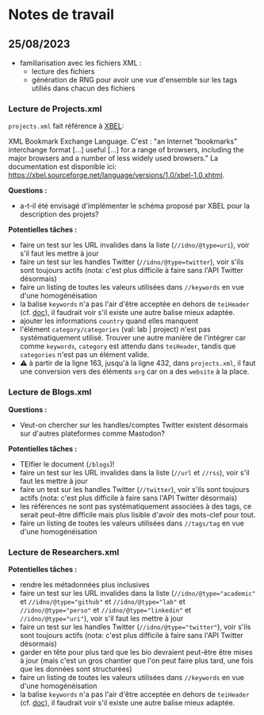 # Notes de travail

## 25/08/2023

- familiarisation avec les fichiers XML : 
	- lecture des fichiers
	- génération de RNG pour avoir une vue d'ensemble sur les tags utiliés dans chacun des fichiers


### Lecture de Projects.xml

`projects.xml` fait référence à [XBEL](http://xbel.sourceforge.net): 

XML Bookmark Exchange Language. C'est : "an Internet "bookmarks" interchange format [...] useful [...] for a range of browsers, including the major browsers and a number of less widely used browsers." La documentation est disponible ici: https://xbel.sourceforge.net/language/versions/1.0/xbel-1.0.xhtml.

**Questions :** 
- a-t-il été envisagé d'implémenter le schéma proposé par XBEL pour la description des projets?

**Potentielles tâches :** 
- faire un test sur les URL invalides dans la liste (`//idno/@type=uri`), voir s'il faut les mettre à jour
- faire un test sur les handles Twitter (`//idno/@type=twitter`), voir s'ils sont toujours actifs (nota: c'est plus difficile à faire sans l'API Twitter désormais)
- faire un listing de toutes les valeurs utilisées dans `//keywords` en vue d'une homogénéisation
- la balise `keywords` n'a pas l'air d'être acceptée en dehors de `teiHeader` (cf. [doc](https://www.tei-c.org/release/doc/tei-p5-doc/en/html/examples-keywords.html)), il faudrait voir s'il existe une autre balise mieux adaptée.
- ajouter les informations `country` quand elles manquent
- l'élément `category/categories` (val: lab | project) n'est pas systématiquement utilisé. Trouver une autre manière de l'intégrer car comme `keywords`, `category` est attendu dans `teiHeader`, tandis que `categories` n'est pas un élément valide.
- :warning: à partir de la ligne 163, jusqu'à la ligne 432, dans `projects.xml`, il faut une conversion vers des éléments `org` car on a des `website` à la place.

### Lecture de Blogs.xml

**Questions :** 
- Veut-on chercher sur les handles/comptes Twitter existent désormais sur d'autres plateformes comme Mastodon?

**Potentielles tâches :** 
- TEIfier le document (`/blogs`)!
- faire un test sur les URL invalides dans la liste (`//url` et `//rss`), voir s'il faut les mettre à jour
- faire un test sur les handles Twitter (`//twitter`), voir s'ils sont toujours actifs (nota: c'est plus difficile à faire sans l'API Twitter désormais)
- les références ne sont pas systématiquement associées à des tags, ce serait peut-être difficile mais plus lisible d'avoir des mots-clef pour tout.
- faire un listing de toutes les valeurs utilisées dans `//tags/tag` en vue d'une homogénéisation

### Lecture de Researchers.xml 

**Potentielles tâches :** 
- rendre les métadonnées plus inclusives
- faire un test sur les URL invalides dans la liste (`//idno/@type="academic"` et `//idno/@type="github"` et `//idno/@type="lab"` et `//idno/@type="perso"` et `//idno/@type="linkedin"` et `//idno/@type="uri"`), voir s'il faut les mettre à jour
- faire un test sur les handles Twitter (`//idno/@type="twitter"`), voir s'ils sont toujours actifs (nota: c'est plus difficile à faire sans l'API Twitter désormais)
- garder en tête pour plus tard que les bio devraient peut-être être mises à jour (mais c'est un gros chantier que l'on peut faire plus tard, une fois que les données sont structurées)
- faire un listing de toutes les valeurs utilisées dans `//keywords` en vue d'une homogénéisation
- la balise `keywords` n'a pas l'air d'être acceptée en dehors de `teiHeader` (cf. [doc](https://www.tei-c.org/release/doc/tei-p5-doc/en/html/examples-keywords.html)), il faudrait voir s'il existe une autre balise mieux adaptée.